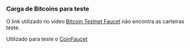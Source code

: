 ### Carga de Bitcoins para teste

O link utilizado no vídeo [Bitcoin Testnet Faucet](https://bitcoinfaucet.uo1.net/) não encontra as carteiras teste.

Utilizado para teste o [CoinFaucet](https://coinfaucet.eu/en/btc-testnet/)
